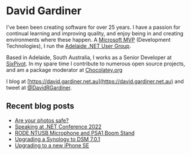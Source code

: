 # David Gardiner

I've been been creating software for over 25 years. I have a passion for continual learning and improving quality, and enjoy being in and creating environments where these happen. A [Microsoft MVP](https://mvp.microsoft.com/en-us/PublicProfile/5001655) (Development Technologies), I run the [Adelaide .NET User Group](https://www.adnug.net).

Based in Adelaide, South Australia, I works as a Senior Developer at [SixPivot](https://www.sixpivot.com.au). In my spare time I contribute to numerous open source projects, and am a package moderator at [Chocolatey.org](https://chocolatey.org)

I blog at [https://david.gardiner.net.au](https://david.gardiner.net.au) and tweet at [@DavidRGardiner](https://twitter.com/DavidRGardiner).

## Recent blog posts

<!--START_SECTION:posts-->
* [Are your photos safe?](https:&#x2F;&#x2F;david.gardiner.net.au&#x2F;2022&#x2F;01&#x2F;lost-photos.html)
* [Speaking at .NET Conference 2022](https:&#x2F;&#x2F;david.gardiner.net.au&#x2F;2022&#x2F;01&#x2F;speaking-at-dotnet-conference.html)
* [RODE NTUSB Microphone and PSA1 Boom Stand](https:&#x2F;&#x2F;david.gardiner.net.au&#x2F;2022&#x2F;01&#x2F;rode-mic-and-stand.html)
* [Upgrading a Synology to DSM 7.0.1](https:&#x2F;&#x2F;david.gardiner.net.au&#x2F;2022&#x2F;01&#x2F;dsm-7.html)
* [Upgrading to a new iPhone SE](https:&#x2F;&#x2F;david.gardiner.net.au&#x2F;2022&#x2F;01&#x2F;iphone-se.html)
<!--END_SECTION:posts-->
